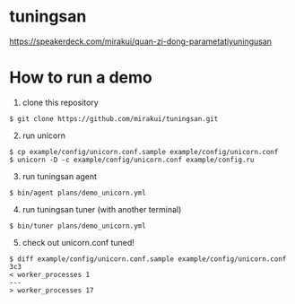 tuningsan
=========
https://speakerdeck.com/mirakui/quan-zi-dong-parametatiyuningusan

# How to run a demo
1. clone this repository
```
$ git clone https://github.com/mirakui/tuningsan.git
```

2. run unicorn
```
$ cp example/config/unicorn.conf.sample example/config/unicorn.conf
$ unicorn -D -c example/config/unicorn.conf example/config.ru
```

3. run tuningsan agent
```
$ bin/agent plans/demo_unicorn.yml
```

4. run tuningsan tuner (with another terminal)
```
$ bin/tuner plans/demo_unicorn.yml
```

5. check out unicorn.conf tuned!
```
$ diff example/config/unicorn.conf.sample example/config/unicorn.conf
3c3
< worker_processes 1
---
> worker_processes 17
```
